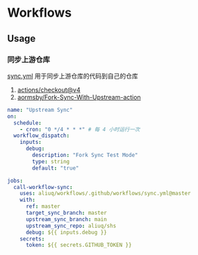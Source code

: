 # Workflows

## Usage

### 同步上游仓库

[sync.yml](./.github/workflows/sync.yml) 用于同步上游仓库的代码到自己的仓库

1. [actions/checkout@v4](https://github.com/actions/checkout)
2. [aormsby/Fork-Sync-With-Upstream-action](https://github.com/aormsby/Fork-Sync-With-Upstream-action)

```yaml
name: "Upstream Sync"
on:
  schedule:
    - cron: "0 */4 * * *" # 每 4 小时运行一次
  workflow_dispatch:
    inputs:
      debug:
        description: "Fork Sync Test Mode"
        type: string
        default: "true"

jobs:
  call-workflow-sync:
    uses: aliuq/workflows/.github/workflows/sync.yml@master
    with:
      ref: master
      target_sync_branch: master
      upstream_sync_branch: main
      upstream_sync_repo: aliuq/shs
      debug: ${{ inputs.debug }}
    secrets:
      token: ${{ secrets.GITHUB_TOKEN }}
```
